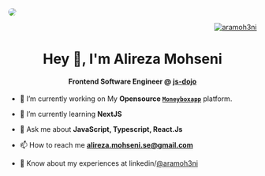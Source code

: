 
<div>
<img src="https://media.licdn.com/dms/image/D4D16AQEepcIqPP13eQ/profile-displaybackgroundimage-shrink_350_1400/0/1690212070053?e=1695859200&v=beta&t=LQHJ9CqcWkfW4LI6vSwbycwVx37CQLGwabKMn42xsG0" style="border-radius: 15px" />
</div>

<p align="right">
  <a href="https://twitter.com/aramoh3ni" target="blank">
    <img src="https://img.shields.io/twitter/follow/aramoh3ni?logo=twitter&style=for-the-badge" alt="aramoh3ni" />
  </a> 
</p>


<h1 align="center">Hey 👋, I'm Alireza Mohseni</h1>
<h4 align="center">Frontend Software Engineer @
<a href="https://www.linkedin.com/company/jsdojodev/" target="blank">js-dojo</a>
</h4>



- 🔭 I’m currently working on My **Opensource [`Moneyboxapp`](https://github.com/aramoh3ni/money-box-app)** platform.

- 🌱 I’m currently learning **NextJS**

- 💬 Ask me about **JavaScript, Typescript, React.Js**

- 📫 How to reach me **alireza.mohseni.se@gmail.com**

- 📄 Know about my experiences at linkedin/[@aramoh3ni](https://www.linkedin.com/in/aramoh3ni/)
